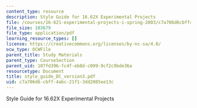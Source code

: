 ```yaml
---
content_type: resource
description: Style Guide for 16.62X Experimental Projects
file: /courses/16-621-experimental-projects-i-spring-2003/c7a706d6cbff4abc21f13dd2085ee13c_style_guide_DC_version3.pdf
file_size: 103679
file_type: application/pdf
learning_resource_types: []
license: https://creativecommons.org/licenses/by-nc-sa/4.0/
ocw_type: OCWFile
parent_title: Study Materials
parent_type: CourseSection
parent_uid: 107fd396-fc4f-eb8d-c099-9cf2c9bde36a
resourcetype: Document
title: style_guide_DC_version3.pdf
uid: c7a706d6-cbff-4abc-21f1-3dd2085ee13c
---
```

Style Guide for 16.62X Experimental Projects